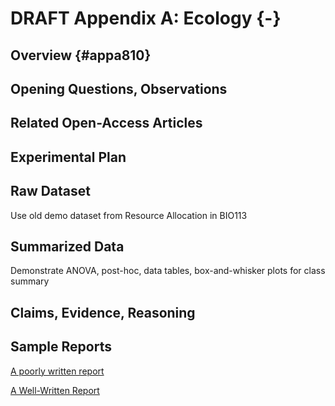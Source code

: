 # DRAFT Appendix A: Ecology {-}

## Overview {#appa810}


## Opening Questions, Observations


## Related Open-Access Articles


## Experimental Plan


## Raw Dataset

Use old demo dataset from Resource Allocation in BIO113

## Summarized Data

Demonstrate ANOVA, post-hoc, data tables, box-and-whisker plots for class summary

## Claims, Evidence, Reasoning


## Sample Reports

[A poorly written report](#appa813)

[A Well-Written Report](#appa815)
